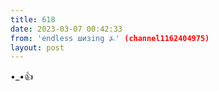 ```yaml
---
title: 618
date: 2023-03-07 00:42:33
from: 'endless шизing ⍼' (channel1162404975)
layout: post
---
```


•_•👍
